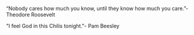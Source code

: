 “Nobody cares how much you know, until they know how much you care.”- Theodore Roosevelt

"I feel God in this Chilis tonight."- Pam Beesley
